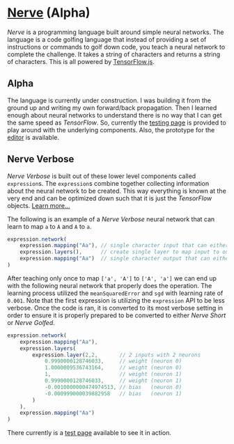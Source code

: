 # [Nerve](https://tkellehe.github.io/nerve) (Alpha)

_Nerve_ is a programming language built around simple neural networks.
The language is a code golfing language that instead of providing a set
of instructions or commands to golf down code, you teach a neural network
to complete the challenge. It takes a string of characters and returns 
a string of characters. This is all powered by [TensorFlow.js](https://www.tensorflow.org/js/).

## Alpha

The language is currently under construction. I was building it from the ground
up and writing my own forward/back propagation. Then I learned enough about neural networks
to understand there is no way that I can get the same speed as _TensorFlow_.
So, currently the [testing page](https://tkellehe.github.io/nerve/test/) is provided to play around with
the underlying components. Also, the prototype for the [editor](https://tkellehe.github.io/nerve/editor.html)
is available.

## Nerve Verbose

_Nerve Verbose_ is built out of these lower level components called `expression`s.
The `expression`s combine together collecting information about the neural network
to be created. This way everything is known at the very end and can be optimized down
such that it is just the _TensorFlow_ objects. [Learn more...](https://github.com/tkellehe/nerve/wiki)

The following is an example of a _Nerve Verbose_ neural network that can learn to map `a` to `A` and `A` to `a`.

```javascript
expression.network(
    expression.mapping("Aa"), // single character input that can either be 'a' or 'A'
    expression.layers(),      // create single layer to map input to output
    expression.mapping("Aa")  // single character output that can either be 'a' or 'A'
)
```

After teaching only once to map `['a', 'A']` to `['A', 'a']` we can end up with the following
neural network that properly does the operation. The learning process utilized the `meanSquaredError`
and `sgd` with learning rate of `0.001`. Note that the first expression is utilizing the 
`expression` API to be less verbose. Once the code is ran, it is converted to its most verbose
setting in order to ensure it is properly prepared to be converted to either _Nerve Short_ or
_Nerve Golfed_.

```javascript
expression.network(
    expression.mapping("Aa"),
    expression.layers(
        expression.layer(2,2,       // 2 inputs with 2 neurons
            0.9990000128746033,     // weight (neuron 0)
            1.0000009536743164,     // weight (neuron 0)
            1,                      // weight (neuron 1)
            0.9990000128746033,     // weight (neuron 1)
            -0.0010000000474974513, // bias   (neuron 0)
            -0.000999000039882958   // bias   (neuron 1)
        )
    ),
    expression.mapping("Aa")
)
```

There currently is a [test page](https://tkellehe.github.io/nerve/test/test_aA.html) available to see it in action.

